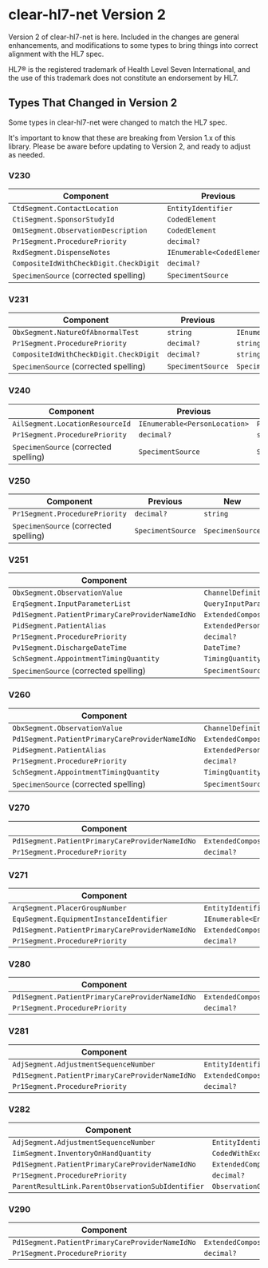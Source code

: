 # clear-hl7-net Version 2
Version 2 of clear-hl7-net is here.  Included in the changes are general enhancements, and modifications to some types to bring things into correct alignment with the HL7 spec.

HL7&reg; is the registered trademark of Health Level Seven International, and the use of this trademark does not constitute an endorsement by HL7.

## Types That Changed in Version 2
Some types in clear-hl7-net were changed to match the HL7 spec.

It's important to know that these are breaking from Version 1.x of this library.  Please be aware before updating to Version 2, and ready to adjust as needed.

### V230
|Component|Previous|New|
|---|---|---|
|`CtdSegment.ContactLocation`|`EntityIdentifier`|`PersonLocation`|
|`CtiSegment.SponsorStudyId`|`CodedElement`|`EntityIdentifier`|
|`Om1Segment.ObservationDescription`|`CodedElement`|`Text`|
|`Pr1Segment.ProcedurePriority`|`decimal?`|`string`|
|`RxdSegment.DispenseNotes`|`IEnumerable<CodedElement>`|`IEnumerable<string>`|
|`CompositeIdWithCheckDigit.CheckDigit`|`decimal?`|`string`|
|`SpecimenSource` (corrected spelling)|`SpecimentSource`|`SpecimenSource`|

### V231
|Component|Previous|New|
|---|---|---|
|`ObxSegment.NatureOfAbnormalTest`|`string`|`IEnumerable<string>`|
|`Pr1Segment.ProcedurePriority`|`decimal?`|`string`|
|`CompositeIdWithCheckDigit.CheckDigit`|`decimal?`|`string`|
|`SpecimenSource` (corrected spelling)|`SpecimentSource`|`SpecimenSource`|

### V240
|Component|Previous|New|
|---|---|---|
|`AilSegment.LocationResourceId`|`IEnumerable<PersonLocation>`|`PersonLocation`|
|`Pr1Segment.ProcedurePriority`|`decimal?`|`string`|
|`SpecimenSource` (corrected spelling)|`SpecimentSource`|`SpecimenSource`|

### V250
|Component|Previous|New|
|---|---|---|
|`Pr1Segment.ProcedurePriority`|`decimal?`|`string`|
|`SpecimenSource` (corrected spelling)|`SpecimentSource`|`SpecimenSource`|

### V251
|Component|Previous|New|
|---|---|---|
|`ObxSegment.ObservationValue`|`ChannelDefinition`|`IEnumerable<string>`|
|`ErqSegment.InputParameterList`|`QueryInputParameterList`|`IEnumerable<QueryInputParameterList>`|
|`Pd1Segment.PatientPrimaryCareProviderNameIdNo`|`ExtendedCompositeIdNumberAndNameForPersons`|`IEnumerable<ExtendedCompositeIdNumberAndNameForPersons>`|
|`PidSegment.PatientAlias`|`ExtendedPersonName`|`IEnumerable<ExtendedPersonName>`|
|`Pr1Segment.ProcedurePriority`|`decimal?`|`string`|
|`Pv1Segment.DischargeDateTime`|`DateTime?`|`IEnumerable<DateTime>`|
|`SchSegment.AppointmentTimingQuantity`|`TimingQuantity`|`IEnumerable<TimingQuantity>`|
|`SpecimenSource` (corrected spelling)|`SpecimentSource`|`SpecimenSource`|

### V260
|Component|Previous|New|
|---|---|---|
|`ObxSegment.ObservationValue`|`ChannelDefinition`|`IEnumerable<string>`|
|`Pd1Segment.PatientPrimaryCareProviderNameIdNo`|`ExtendedCompositeIdNumberAndNameForPersons`|`IEnumerable<ExtendedCompositeIdNumberAndNameForPersons>`|
|`PidSegment.PatientAlias`|`ExtendedPersonName`|`IEnumerable<ExtendedPersonName>`|
|`Pr1Segment.ProcedurePriority`|`decimal?`|`string`|
|`SchSegment.AppointmentTimingQuantity`|`TimingQuantity`|`IEnumerable<TimingQuantity>`|
|`SpecimenSource` (corrected spelling)|`SpecimentSource`|`SpecimenSource`|

### V270
|Component|Previous|New|
|---|---|---|
|`Pd1Segment.PatientPrimaryCareProviderNameIdNo`|`ExtendedCompositeIdNumberAndNameForPersons`|`IEnumerable<ExtendedCompositeIdNumberAndNameForPersons>`|
|`Pr1Segment.ProcedurePriority`|`decimal?`|`string`|

### V271
|Component|Previous|New|
|---|---|---|
|`ArqSegment.PlacerGroupNumber`|`EntityIdentifierPair`|`EntityIdentifier`|
|`EquSegment.EquipmentInstanceIdentifier`|`IEnumerable<EntityIdentifier>`|`EntityIdentifier`|
|`Pd1Segment.PatientPrimaryCareProviderNameIdNo`|`ExtendedCompositeIdNumberAndNameForPersons`|`IEnumerable<ExtendedCompositeIdNumberAndNameForPersons>`|
|`Pr1Segment.ProcedurePriority`|`decimal?`|`string`|

### V280
|Component|Previous|New|
|---|---|---|
|`Pd1Segment.PatientPrimaryCareProviderNameIdNo`|`ExtendedCompositeIdNumberAndNameForPersons`|`IEnumerable<ExtendedCompositeIdNumberAndNameForPersons>`|
|`Pr1Segment.ProcedurePriority`|`decimal?`|`string`|

### V281
|Component|Previous|New|
|---|---|---|
|`AdjSegment.AdjustmentSequenceNumber`|`EntityIdentifier`|`uint?`|
|`Pd1Segment.PatientPrimaryCareProviderNameIdNo`|`ExtendedCompositeIdNumberAndNameForPersons`|`IEnumerable<ExtendedCompositeIdNumberAndNameForPersons>`|
|`Pr1Segment.ProcedurePriority`|`decimal?`|`string`|

### V282
|Component|Previous|New|
|---|---|---|
|`AdjSegment.AdjustmentSequenceNumber`|`EntityIdentifier`|`uint?`|
|`IimSegment.InventoryOnHandQuantity`|`CodedWithExceptions`|`decimal?`|
|`Pd1Segment.PatientPrimaryCareProviderNameIdNo`|`ExtendedCompositeIdNumberAndNameForPersons`|`IEnumerable<ExtendedCompositeIdNumberAndNameForPersons>`|
|`Pr1Segment.ProcedurePriority`|`decimal?`|`string`|
|`ParentResultLink.ParentObservationSubIdentifier`|`ObservationGrouper`|`string`|

### V290
|Component|Previous|New|
|---|---|---|
|`Pd1Segment.PatientPrimaryCareProviderNameIdNo`|`ExtendedCompositeIdNumberAndNameForPersons`|`IEnumerable<ExtendedCompositeIdNumberAndNameForPersons>`|
|`Pr1Segment.ProcedurePriority`|`decimal?`|`string`|